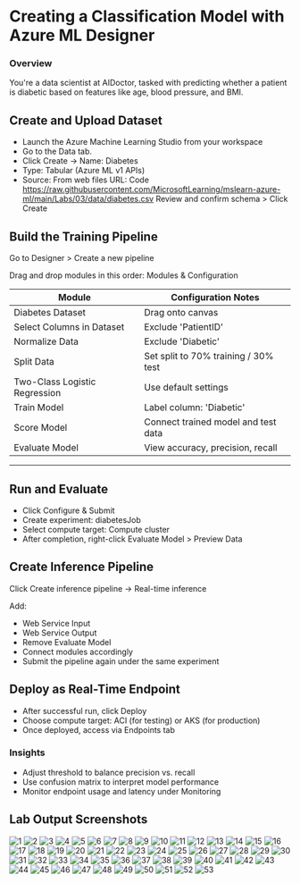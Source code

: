 # Creating a Classification Model with Azure ML Designer

### Overview
You're a data scientist at AIDoctor, tasked with predicting whether a patient is diabetic based on features like age, blood pressure, and BMI.

## Create and Upload Dataset

- Launch the Azure Machine Learning Studio from your workspace
- Go to the Data tab.
- Click Create → Name: Diabetes
- Type: Tabular (Azure ML v1 APIs)
- Source: From web files
URL:
Code
https://raw.githubusercontent.com/MicrosoftLearning/mslearn-azure-ml/main/Labs/03/data/diabetes.csv
Review and confirm schema > Click Create

## Build the Training Pipeline
Go to Designer > Create a new pipeline

Drag and drop modules in this order:
Modules & Configuration


| Module                        | Configuration Notes                    |
--------------------------------|-----------------------------------------
| Diabetes Dataset              | Drag onto canvas                       |
| Select Columns in Dataset     | Exclude 'PatientID'                    |
| Normalize Data                | Exclude 'Diabetic'                     |
| Split Data                    | Set split to 70% training / 30% test   |
| Two-Class Logistic Regression | Use default settings                   |
| Train Model                   | Label column: 'Diabetic'               |
| Score Model                   | Connect trained model and test data    |
| Evaluate Model                | View accuracy, precision, recall       |
--------------------------------------------------------------------------


## Run and Evaluate

- Click Configure & Submit
- Create experiment: diabetesJob
- Select compute target: Compute cluster
- After completion, right-click Evaluate Model > Preview Data

## Create Inference Pipeline
Click Create inference pipeline → Real-time inference

Add:
- Web Service Input
- Web Service Output
- Remove Evaluate Model
- Connect modules accordingly
- Submit the pipeline again under the same experiment

## Deploy as Real-Time Endpoint

- After successful run, click Deploy
- Choose compute target: ACI (for testing) or AKS (for production)
- Once deployed, access via Endpoints tab

### Insights

- Adjust threshold to balance precision vs. recall
- Use confusion matrix to interpret model performance
- Monitor endpoint usage and latency under Monitoring

## Lab Output Screenshots

![1](https://github.com/user-attachments/assets/106ca21f-4cb1-4e5f-b593-d9f086c11c67)
![2](https://github.com/user-attachments/assets/e313a2ef-7ff6-48db-9821-18784505e292)
![3](https://github.com/user-attachments/assets/71820711-552b-4e1a-ba3c-2800c6dd03cf)
![4](https://github.com/user-attachments/assets/b90c019d-f565-475d-bbc2-455ae87b7752)
![5](https://github.com/user-attachments/assets/5cd35dc3-b29a-4956-8322-4188708154ca)
![6](https://github.com/user-attachments/assets/d51ed783-a389-4b46-bf8c-1d4b96c5d03a)
![7](https://github.com/user-attachments/assets/cca3b6b8-657d-4d98-bfc4-3b24c4249669)
![8](https://github.com/user-attachments/assets/b81a2be3-b926-4b8d-bf0a-9b2dee21c337)
![9](https://github.com/user-attachments/assets/89353677-4509-4a03-8060-2a8d57551674)
![10](https://github.com/user-attachments/assets/cd7c0076-cff9-4817-b8d1-8e37cb94791f)
![11](https://github.com/user-attachments/assets/8b5a0f2c-7944-4d37-ac36-e04abc7b6af1)
![12](https://github.com/user-attachments/assets/75c3e673-2fe0-4b73-b6a7-6e883eeca88e)
![13](https://github.com/user-attachments/assets/74768836-4659-41a2-b0e3-56e6b24f388a)
![14](https://github.com/user-attachments/assets/4d73a0e0-023f-4fb0-aee6-f6d58c9eccc1)
![15](https://github.com/user-attachments/assets/4c319a27-7891-46d0-a5fc-8ecebfef5999)
![16](https://github.com/user-attachments/assets/d29c0f6b-edac-41f5-a36a-0b375e3a0d6a)
![17](https://github.com/user-attachments/assets/9c6c1de7-c0e3-46fa-bd1a-1abadadf2103)
![18](https://github.com/user-attachments/assets/f355de58-37fa-476a-a40e-a7603abc16af)
![19](https://github.com/user-attachments/assets/517abdfb-8cbb-4e77-844e-8a40b377e19b)
![20](https://github.com/user-attachments/assets/d9cfd5fb-fb0e-4b4b-86d1-b33edd33bc6b)
![21](https://github.com/user-attachments/assets/f0fe5f5a-5fe2-43ba-8722-c7624894b71b)
![22](https://github.com/user-attachments/assets/cbaf6f32-aa5c-4a86-ba5b-f8bb3eb47122)
![23](https://github.com/user-attachments/assets/d683c41b-cec1-4677-bc8b-b28d7f5a4761)
![24](https://github.com/user-attachments/assets/1369759e-52de-4fe9-82ea-ce9fc0726164)
![25](https://github.com/user-attachments/assets/3dfb9688-e0cf-4443-8c4a-ad140bf02934)
![26](https://github.com/user-attachments/assets/aa5c649b-b06c-45e0-9eb0-e303d0d764a5)
![27](https://github.com/user-attachments/assets/1b46f577-eff1-4de5-90eb-93ddbebd9c1f)
![28](https://github.com/user-attachments/assets/36dbb0eb-a72d-4f4e-9e0a-8925d9b123ad)
![29](https://github.com/user-attachments/assets/18b02aa3-a049-4c5d-b365-2b11825a87b0)
![30](https://github.com/user-attachments/assets/7234f912-4231-4933-bc0d-fa78ee78f707)
![31](https://github.com/user-attachments/assets/df64be73-782c-49a7-b7a5-28c970edc36b)
![32](https://github.com/user-attachments/assets/363ef545-3731-433d-824f-beae0a0d8425)
![33](https://github.com/user-attachments/assets/bae50477-a725-40e8-b391-d0f961c653b3)
![34](https://github.com/user-attachments/assets/049b39aa-2bd2-4546-b63f-60aac4b6d6cf)
![35](https://github.com/user-attachments/assets/323eeaad-c7e2-4c66-ad72-e3391a52ae78)
![36](https://github.com/user-attachments/assets/1c83db78-ea9b-4ba8-a9ad-c0c6b2b5d01b)
![37](https://github.com/user-attachments/assets/ade8ddd2-83d9-4f76-9c99-a3f1c2432211)
![38](https://github.com/user-attachments/assets/7f2731e7-d0a3-4694-9a6c-71d021a9e649)
![39](https://github.com/user-attachments/assets/2d950211-5cb5-4321-bc4b-ead9b747fd6e)
![40](https://github.com/user-attachments/assets/a764231d-b5ae-4c45-9ac7-0b14b37ea162)
![41](https://github.com/user-attachments/assets/c4562a45-06ba-485d-8209-88c210815962)
![42](https://github.com/user-attachments/assets/61f2cdd7-6398-4081-bd2b-5ac567182357)
![43](https://github.com/user-attachments/assets/8914050c-8e89-45bc-95cc-7f811866cbc0)
![44](https://github.com/user-attachments/assets/09b94a1a-b1f7-493f-8fb0-333e53ede97c)
![45](https://github.com/user-attachments/assets/ec08e78f-62b1-4536-9ade-5c5c639ead4e)
![46](https://github.com/user-attachments/assets/087f5eee-5b85-48c9-9c71-b6d4cc793803)
![47](https://github.com/user-attachments/assets/14ad2e8f-2824-47d4-8b13-f0e1b6cd82c6)
![48](https://github.com/user-attachments/assets/33f07fc3-0251-486e-a2cf-37b80a17772b)
![49](https://github.com/user-attachments/assets/4931d802-c1e1-4167-b2ad-4fa7a15d3ad4)
![50](https://github.com/user-attachments/assets/60138caa-f721-42fb-be38-fc7a7212697f)
![51](https://github.com/user-attachments/assets/bc9101c6-806f-4eb3-9589-04aece2363b7)
![52](https://github.com/user-attachments/assets/64e02459-f4c2-4e50-a24d-7fcd6183cc97)
![53](https://github.com/user-attachments/assets/f1c5f0b6-6881-40fc-995a-bd23a831eb32)
